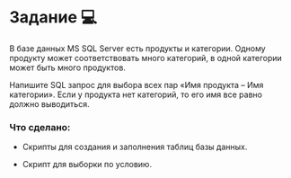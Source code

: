 # Задание 💻

В базе данных MS SQL Server есть продукты и категории. Одному продукту 
может соответствовать много категорий, в одной категории 
может быть много продуктов. 

Напишите SQL запрос для выбора всех пар «Имя продукта – Имя категории». 
Если у продукта нет категорий, то его имя все равно должно выводиться.

### Что сделано:

* Скрипты для создания и заполнения таблиц базы данных.

* Скрипт для выборки по условию.
